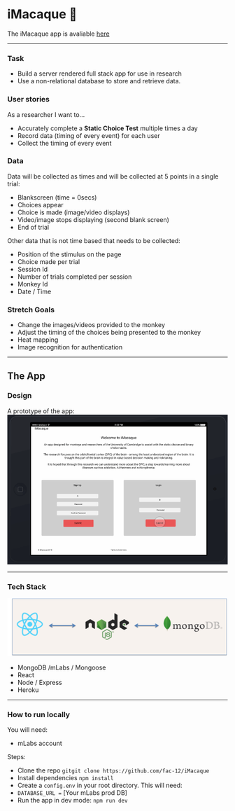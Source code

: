 # iMacaque :monkey:

The iMacaque app is avaliable [here](https://imacaque.herokuapp.com/)

---

### Task

* Build a server rendered full stack app for use in research
* Use a non-relational database to store and retrieve data.

### User stories

As a researcher I want to...

* Accurately complete a **Static Choice Test** multiple times a day
* Record data (timing of every event) for each user
* Collect the timing of every event

### Data

Data will be collected as times and will be collected at 5 points in a single trial:

* Blankscreen (time = 0secs)
* Choices appear
* Choice is made (image/video displays)
* Video/image stops displaying (second blank screen)
* End of trial

Other data that is not time based that needs to be collected:

* Position of the stimulus on the page
* Choice made per trial
* Session Id
* Number of trials completed per session
* Monkey Id
* Date / Time

### Stretch Goals

* Change the images/videos provided to the monkey
* Adjust the timing of the choices being presented to the monkey
* Heat mapping
* Image recognition for authentication

---

## The App

### Design

A prototype of the app:
![LWDemo](client/src/assets/iMacaque.gif)

---

### Tech Stack

![SA](client/src/assets/softwarearchitecture.png)

* MongoDB /mLabs / Mongoose
* React
* Node / Express
* Heroku

---

### How to run locally

You will need:

* mLabs account

Steps:

* Clone the repo `gitgit clone https://github.com/fac-12/iMacaque`
* Install dependencies `npm install`
* Create a `config.env` in your root directory. This will need:
* `DATABASE_URL =` [Your mLabs prod DB]
* Run the app in dev mode: `npm run dev`
